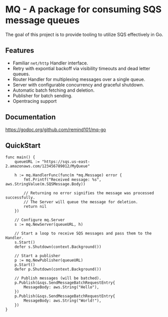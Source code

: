 # MQ - A package for consuming SQS message queues

The goal of this project is to provide tooling to utilize SQS effectively in Go.

## Features

* Familiar `net/http` Handler interface.
* Retry with expontial backoff via visibility timeouts and dead letter queues.
* Router Handler for multiplexing messages over a single queue.
* Server with configurable concurrency and graceful shutdown.
* Automatic batch fetching and deletion.
* Publisher for batch sending.
* Opentracing support

## Documentation

https://godoc.org/github.com/remind101/mq-go

## QuickStart

``` golang
func main() {
	queueURL := "https://sqs.us-east-2.amazonaws.com/123456789012/MyQueue"

	h := mq.HandlerFunc(func(m *mq.Message) error {
		fmt.Printf("Received message: %s", aws.StringValue(m.SQSMessage.Body))

		// Returning no error signifies the message was processed successfully.
		// The Server will queue the message for deletion.
		return nil
	})

	// Configure mq.Server
	s := mq.NewServer(queueURL, h)

	// Start a loop to receive SQS messages and pass them to the Handler.
	s.Start()
	defer s.Shutdown(context.Background())

	// Start a publisher
	p := mq.NewPublisher(queueURL)
	p.Start()
	defer p.Shutdown(context.Background())

	// Publish messages (will be batched).
	p.Publish(&sqs.SendMessageBatchRequestEntry{
		MessageBody: aws.String("Hello"),
	})
	p.Publish(&sqs.SendMessageBatchRequestEntry{
		MessageBody: aws.String("World!"),
	})
}
```
